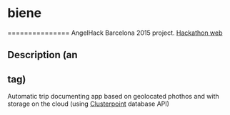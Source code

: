 # biene
===============
AngelHack Barcelona 2015 project.
[Hackathon web](http://angelhack.com/hackathon/barcelona-2015/)

## Description (an <h2> tag)
Automatic trip documenting app based on geolocated phothos and with storage on the cloud (using [Clusterpoint](https://www.clusterpoint.com/) database API)